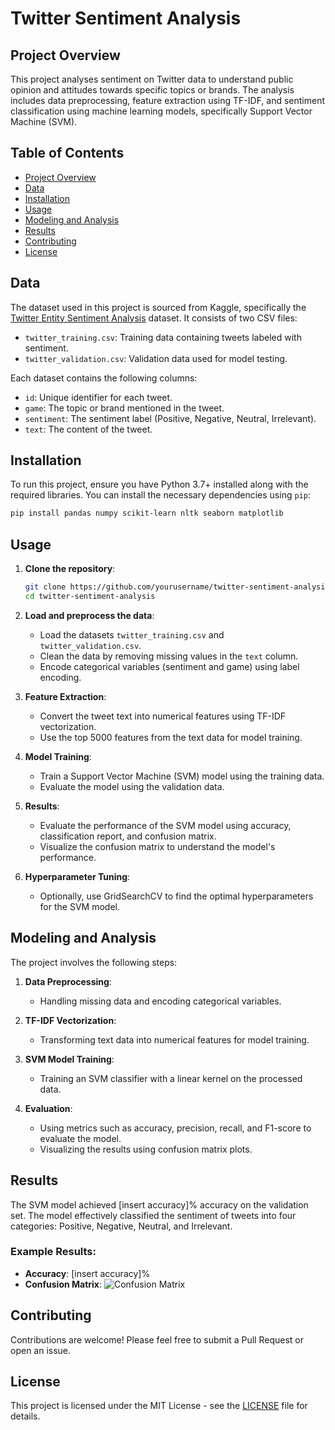 # Twitter Sentiment Analysis

## Project Overview

This project analyses sentiment on Twitter data to understand public opinion and attitudes towards specific topics or brands. The analysis includes data preprocessing, feature extraction using TF-IDF, and sentiment classification using machine learning models, specifically Support Vector Machine (SVM).

## Table of Contents

- [Project Overview](#project-overview)
- [Data](#data)
- [Installation](#installation)
- [Usage](#usage)
- [Modeling and Analysis](#modeling-and-analysis)
- [Results](#results)
- [Contributing](#contributing)
- [License](#license)

## Data

The dataset used in this project is sourced from Kaggle, specifically the [Twitter Entity Sentiment Analysis](https://www.kaggle.com/datasets/jp797498e/twitter-entity-sentiment-analysis) dataset. It consists of two CSV files:

- `twitter_training.csv`: Training data containing tweets labeled with sentiment.
- `twitter_validation.csv`: Validation data used for model testing.

Each dataset contains the following columns:

- `id`: Unique identifier for each tweet.
- `game`: The topic or brand mentioned in the tweet.
- `sentiment`: The sentiment label (Positive, Negative, Neutral, Irrelevant).
- `text`: The content of the tweet.

## Installation

To run this project, ensure you have Python 3.7+ installed along with the required libraries. You can install the necessary dependencies using `pip`:

```bash
pip install pandas numpy scikit-learn nltk seaborn matplotlib
```

## Usage

1. **Clone the repository**:
   ```bash
   git clone https://github.com/yourusername/twitter-sentiment-analysis.git
   cd twitter-sentiment-analysis
   ```

2. **Load and preprocess the data**:
   - Load the datasets `twitter_training.csv` and `twitter_validation.csv`.
   - Clean the data by removing missing values in the `text` column.
   - Encode categorical variables (sentiment and game) using label encoding.

3. **Feature Extraction**:
   - Convert the tweet text into numerical features using TF-IDF vectorization.
   - Use the top 5000 features from the text data for model training.

4. **Model Training**:
   - Train a Support Vector Machine (SVM) model using the training data.
   - Evaluate the model using the validation data.

5. **Results**:
   - Evaluate the performance of the SVM model using accuracy, classification report, and confusion matrix.
   - Visualize the confusion matrix to understand the model's performance.

6. **Hyperparameter Tuning**:
   - Optionally, use GridSearchCV to find the optimal hyperparameters for the SVM model.

## Modeling and Analysis

The project involves the following steps:

1. **Data Preprocessing**:
   - Handling missing data and encoding categorical variables.
   
2. **TF-IDF Vectorization**:
   - Transforming text data into numerical features for model training.
   
3. **SVM Model Training**:
   - Training an SVM classifier with a linear kernel on the processed data.
   
4. **Evaluation**:
   - Using metrics such as accuracy, precision, recall, and F1-score to evaluate the model.
   - Visualizing the results using confusion matrix plots.

## Results

The SVM model achieved [insert accuracy]% accuracy on the validation set. The model effectively classified the sentiment of tweets into four categories: Positive, Negative, Neutral, and Irrelevant.

### Example Results:
- **Accuracy**: [insert accuracy]%
- **Confusion Matrix**:
  ![Confusion Matrix](confusion_matrix.png)

## Contributing

Contributions are welcome! Please feel free to submit a Pull Request or open an issue.

## License

This project is licensed under the MIT License - see the [LICENSE](LICENSE) file for details.
